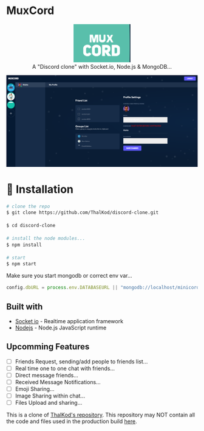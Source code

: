 # MuxCord
<p align="center">
  <img width="150" height="100" src="MUXCORD-logo.png"> </br>
  A "Discord clone" with Socket.io, Node.js &amp; MongoDB... 
</p>

![Sample Screen MuxCord](screenshot.png)


# :floppy_disk: Installation

```bash
# clone the repo
$ git clone https://github.com/ThalKod/discord-clone.git

$ cd discord-clone

# install the node modules...
$ npm install

# start
$ npm start
```
Make sure you start mongodb or correct env var...
```js
config.dbURL = process.env.DATABASEURL || "mongodb://localhost/minicord";
```


## Built with

* [Socket io](https://github.com/socketio/socket.io) - Realtime application framework
* [Nodejs](https://github.com/nodejs/node) - Node.js JavaScript runtime

## Upcomming Features
- [ ] Friends Request, sending/add people to friends list...
- [ ] Real time one to one chat with friends...
- [ ] Direct message friends...
- [ ] Received Message Notifications...
- [ ] Emoji Sharing...
- [ ] Image Sharing within chat...
- [ ] Files Upload and sharing...

This is a clone of [ThalKod's repository](https://github.com/ThalKod/discord-clone). This repository may NOT contain all the code and files used in the production build [here](https://muxcord.apps.muxworks.com/).
